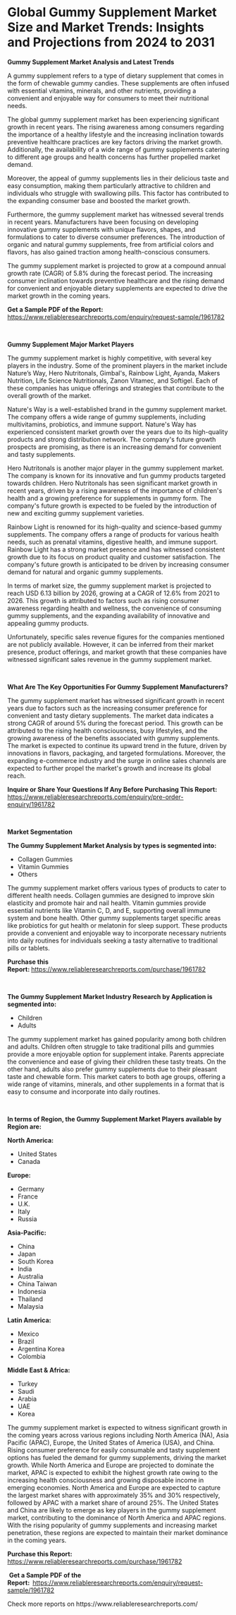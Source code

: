 <p><h1>Global Gummy Supplement Market Size and Market Trends: Insights and Projections from 2024 to 2031</h1></p><p><strong>Gummy Supplement Market Analysis and Latest Trends</strong></p>
<p><p>A gummy supplement refers to a type of dietary supplement that comes in the form of chewable gummy candies. These supplements are often infused with essential vitamins, minerals, and other nutrients, providing a convenient and enjoyable way for consumers to meet their nutritional needs.</p><p>The global gummy supplement market has been experiencing significant growth in recent years. The rising awareness among consumers regarding the importance of a healthy lifestyle and the increasing inclination towards preventive healthcare practices are key factors driving the market growth. Additionally, the availability of a wide range of gummy supplements catering to different age groups and health concerns has further propelled market demand.</p><p>Moreover, the appeal of gummy supplements lies in their delicious taste and easy consumption, making them particularly attractive to children and individuals who struggle with swallowing pills. This factor has contributed to the expanding consumer base and boosted the market growth.</p><p>Furthermore, the gummy supplement market has witnessed several trends in recent years. Manufacturers have been focusing on developing innovative gummy supplements with unique flavors, shapes, and formulations to cater to diverse consumer preferences. The introduction of organic and natural gummy supplements, free from artificial colors and flavors, has also gained traction among health-conscious consumers.</p><p>The gummy supplement market is projected to grow at a compound annual growth rate (CAGR) of 5.8% during the forecast period. The increasing consumer inclination towards preventive healthcare and the rising demand for convenient and enjoyable dietary supplements are expected to drive the market growth in the coming years.</p></p>
<p><strong>Get a Sample PDF of the Report:&nbsp;</strong> <a href="https://www.reliableresearchreports.com/enquiry/request-sample/1961782">https://www.reliableresearchreports.com/enquiry/request-sample/1961782</a></p>
<p>&nbsp;</p>
<p><strong>Gummy Supplement Major Market Players</strong></p>
<p><p>The gummy supplement market is highly competitive, with several key players in the industry. Some of the prominent players in the market include Nature’s Way, Hero Nutritonals, Gimbal's, Rainbow Light, Ayanda, Makers Nutrition, Life Science Nutritionals, Zanon Vitamec, and Softigel. Each of these companies has unique offerings and strategies that contribute to the overall growth of the market.</p><p>Nature's Way is a well-established brand in the gummy supplement market. The company offers a wide range of gummy supplements, including multivitamins, probiotics, and immune support. Nature's Way has experienced consistent market growth over the years due to its high-quality products and strong distribution network. The company's future growth prospects are promising, as there is an increasing demand for convenient and tasty supplements.</p><p>Hero Nutritonals is another major player in the gummy supplement market. The company is known for its innovative and fun gummy products targeted towards children. Hero Nutritonals has seen significant market growth in recent years, driven by a rising awareness of the importance of children's health and a growing preference for supplements in gummy form. The company's future growth is expected to be fueled by the introduction of new and exciting gummy supplement varieties.</p><p>Rainbow Light is renowned for its high-quality and science-based gummy supplements. The company offers a range of products for various health needs, such as prenatal vitamins, digestive health, and immune support. Rainbow Light has a strong market presence and has witnessed consistent growth due to its focus on product quality and customer satisfaction. The company's future growth is anticipated to be driven by increasing consumer demand for natural and organic gummy supplements.</p><p>In terms of market size, the gummy supplement market is projected to reach USD 6.13 billion by 2026, growing at a CAGR of 12.6% from 2021 to 2026. This growth is attributed to factors such as rising consumer awareness regarding health and wellness, the convenience of consuming gummy supplements, and the expanding availability of innovative and appealing gummy products.</p><p>Unfortunately, specific sales revenue figures for the companies mentioned are not publicly available. However, it can be inferred from their market presence, product offerings, and market growth that these companies have witnessed significant sales revenue in the gummy supplement market.</p></p>
<p>&nbsp;</p>
<p><strong>What Are The Key Opportunities For Gummy Supplement Manufacturers?</strong></p>
<p><p>The gummy supplement market has witnessed significant growth in recent years due to factors such as the increasing consumer preference for convenient and tasty dietary supplements. The market data indicates a strong CAGR of around 5% during the forecast period. This growth can be attributed to the rising health consciousness, busy lifestyles, and the growing awareness of the benefits associated with gummy supplements. The market is expected to continue its upward trend in the future, driven by innovations in flavors, packaging, and targeted formulations. Moreover, the expanding e-commerce industry and the surge in online sales channels are expected to further propel the market's growth and increase its global reach.</p></p>
<p><strong>Inquire or Share Your Questions If Any Before Purchasing This Report:</strong> <a href="https://www.reliableresearchreports.com/enquiry/pre-order-enquiry/1961782">https://www.reliableresearchreports.com/enquiry/pre-order-enquiry/1961782</a></p>
<p>&nbsp;</p>
<p><strong>Market Segmentation</strong></p>
<p><strong>The Gummy Supplement Market Analysis by types is segmented into:</strong></p>
<p><ul><li>Collagen Gummies</li><li>Vitamin Gummies</li><li>Others</li></ul></p>
<p><p>The gummy supplement market offers various types of products to cater to different health needs. Collagen gummies are designed to improve skin elasticity and promote hair and nail health. Vitamin gummies provide essential nutrients like Vitamin C, D, and E, supporting overall immune system and bone health. Other gummy supplements target specific areas like probiotics for gut health or melatonin for sleep support. These products provide a convenient and enjoyable way to incorporate necessary nutrients into daily routines for individuals seeking a tasty alternative to traditional pills or tablets.</p></p>
<p><strong>Purchase this Report:&nbsp;</strong><a href="https://www.reliableresearchreports.com/purchase/1961782">https://www.reliableresearchreports.com/purchase/1961782</a></p>
<p>&nbsp;</p>
<p><strong>The Gummy Supplement Market Industry Research by Application is segmented into:</strong></p>
<p><ul><li>Children</li><li>Adults</li></ul></p>
<p><p>The gummy supplement market has gained popularity among both children and adults. Children often struggle to take traditional pills and gummies provide a more enjoyable option for supplement intake. Parents appreciate the convenience and ease of giving their children these tasty treats. On the other hand, adults also prefer gummy supplements due to their pleasant taste and chewable form. This market caters to both age groups, offering a wide range of vitamins, minerals, and other supplements in a format that is easy to consume and incorporate into daily routines.</p></p>
<p>&nbsp;</p>
<p><strong>In terms of Region, the Gummy Supplement Market Players available by Region are:</strong></p>
<p>
    <p> <strong> North America: </strong>
        <ul>
            <li>United States</li>
            <li>Canada</li>
        </ul>
        </p> 
    <p> <strong> Europe: </strong>
        <ul>
            <li>Germany</li>
            <li>France</li>
            <li>U.K.</li>
            <li>Italy</li>
            <li>Russia</li>
        </ul>
        </p> 
    <p> <strong> Asia-Pacific: </strong>
        <ul>
            <li>China</li>
            <li>Japan</li>
            <li>South Korea</li>
            <li>India</li>
            <li>Australia</li>
            <li>China Taiwan</li>
            <li>Indonesia</li>
            <li>Thailand</li>
            <li>Malaysia</li>
        </ul>
        </p> 
    <p> <strong> Latin America: </strong>
        <ul>
            <li>Mexico</li>
            <li>Brazil</li>
            <li>Argentina Korea</li>
            <li>Colombia</li>
        </ul>
        </p> 
    <p> <strong> Middle East & Africa: </strong>
        <ul>
            <li>Turkey</li>
            <li>Saudi</li>
            <li>Arabia</li>
            <li>UAE</li>
            <li>Korea</li>
        </ul>
    </p>
    </p>
<p><p>The gummy supplement market is expected to witness significant growth in the coming years across various regions including North America (NA), Asia Pacific (APAC), Europe, the United States of America (USA), and China. Rising consumer preference for easily consumable and tasty supplement options has fueled the demand for gummy supplements, driving the market growth. While North America and Europe are projected to dominate the market, APAC is expected to exhibit the highest growth rate owing to the increasing health consciousness and growing disposable income in emerging economies. North America and Europe are expected to capture the largest market shares with approximately 35% and 30% respectively, followed by APAC with a market share of around 25%. The United States and China are likely to emerge as key players in the gummy supplement market, contributing to the dominance of North America and APAC regions. With the rising popularity of gummy supplements and increasing market penetration, these regions are expected to maintain their market dominance in the coming years.</p></p>
<p><strong>Purchase this Report: </strong><a href="https://www.reliableresearchreports.com/purchase/1961782">https://www.reliableresearchreports.com/purchase/1961782</a></p>
<p>&nbsp;<strong>Get a Sample PDF of the Report:&nbsp;&nbsp;</strong><a href="https://www.reliableresearchreports.com/enquiry/request-sample/1961782">https://www.reliableresearchreports.com/enquiry/request-sample/1961782</a></p>
<p><strong></strong></p>
<p>Check more reports on https://www.reliableresearchreports.com/</p>
